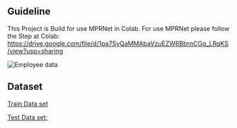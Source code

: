 


## Guideline
This Project is Build for use MPRNet in Colab. For use MPRNet please follow the Step at Colab:
https://drive.google.com/file/d/1pa7SyQaMMAbaVzuEZW6BbrnCGq_LRqKS/view?usp=sharing

![Employee data](https://ibb.co/YXBNC1T "Poster")

## Dataset
<a href="https://drive.google.com/drive/folders/11zX5bTRGy1PuOVS1FOfnMrakRkE9Ofm9?usp=sharing" target="_blank">Train Data set</a> 

<a href="https://drive.google.com/drive/folders/1HwSUGGZJJIa2eldCWm_SB3pwnoHjlq0l?usp=sharing" target="_blank">Test Data set:</a> 
